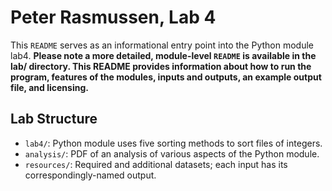 # Peter Rasmussen, Lab 4

This ```README``` serves as an informational entry point into the Python module lab4. **Please note
a more detailed, module-level ```README``` is available in the lab/ directory. This README provides
information about how to run the program, features of the modules, inputs and outputs, an example
output file, and licensing.**

## Lab Structure

* ```lab4/```: Python module uses five sorting methods to sort files of integers.
* ```analysis/```: PDF of an analysis of various aspects of the Python module.
* ```resources/```: Required and additional datasets; each input has its correspondingly-named
  output.
